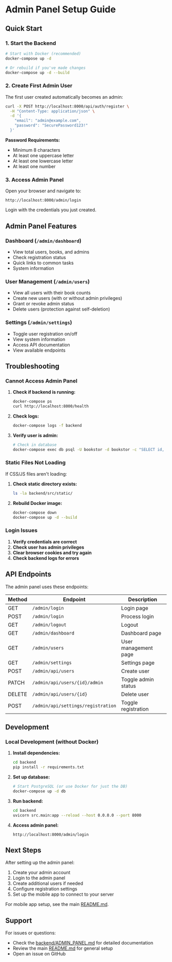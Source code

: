 # Admin Panel Setup Guide

## Quick Start

### 1. Start the Backend

```bash
# Start with Docker (recommended)
docker-compose up -d

# Or rebuild if you've made changes
docker-compose up -d --build
```

### 2. Create First Admin User

The first user created automatically becomes an admin:

```bash
curl -X POST http://localhost:8000/api/auth/register \
  -H "Content-Type: application/json" \
  -d '{
    "email": "admin@example.com",
    "password": "SecurePassword123!"
  }'
```

**Password Requirements:**
- Minimum 8 characters
- At least one uppercase letter
- At least one lowercase letter
- At least one number

### 3. Access Admin Panel

Open your browser and navigate to:
```
http://localhost:8000/admin/login
```

Login with the credentials you just created.

## Admin Panel Features

### Dashboard (`/admin/dashboard`)
- View total users, books, and admins
- Check registration status
- Quick links to common tasks
- System information

### User Management (`/admin/users`)
- View all users with their book counts
- Create new users (with or without admin privileges)
- Grant or revoke admin status
- Delete users (protection against self-deletion)

### Settings (`/admin/settings`)
- Toggle user registration on/off
- View system information
- Access API documentation
- View available endpoints

## Troubleshooting

### Cannot Access Admin Panel

1. **Check if backend is running:**
   ```bash
   docker-compose ps
   curl http://localhost:8000/health
   ```

2. **Check logs:**
   ```bash
   docker-compose logs -f backend
   ```

3. **Verify user is admin:**
   ```bash
   # Check in database
   docker-compose exec db psql -U bookstor -d bookstor -c "SELECT id, email, is_admin FROM users;"
   ```

### Static Files Not Loading

If CSS/JS files aren't loading:

1. **Check static directory exists:**
   ```bash
   ls -la backend/src/static/
   ```

2. **Rebuild Docker image:**
   ```bash
   docker-compose down
   docker-compose up -d --build
   ```

### Login Issues

1. **Verify credentials are correct**
2. **Check user has admin privileges**
3. **Clear browser cookies and try again**
4. **Check backend logs for errors**

## API Endpoints

The admin panel uses these endpoints:

| Method | Endpoint | Description |
|--------|----------|-------------|
| GET | `/admin/login` | Login page |
| POST | `/admin/login` | Process login |
| GET | `/admin/logout` | Logout |
| GET | `/admin/dashboard` | Dashboard page |
| GET | `/admin/users` | User management page |
| GET | `/admin/settings` | Settings page |
| POST | `/admin/api/users` | Create user |
| PATCH | `/admin/api/users/{id}/admin` | Toggle admin status |
| DELETE | `/admin/api/users/{id}` | Delete user |
| POST | `/admin/api/settings/registration` | Toggle registration |

## Development

### Local Development (without Docker)

1. **Install dependencies:**
   ```bash
   cd backend
   pip install -r requirements.txt
   ```

2. **Set up database:**
   ```bash
   # Start PostgreSQL (or use Docker for just the DB)
   docker-compose up -d db
   ```

3. **Run backend:**
   ```bash
   cd backend
   uvicorn src.main:app --reload --host 0.0.0.0 --port 8000
   ```

4. **Access admin panel:**
   ```
   http://localhost:8000/admin/login
   ```

## Next Steps

After setting up the admin panel:

1. Create your admin account
2. Login to the admin panel
3. Create additional users if needed
4. Configure registration settings
5. Set up the mobile app to connect to your server

For mobile app setup, see the main [README.md](README.md).

## Support

For issues or questions:
- Check the [backend/ADMIN_PANEL.md](backend/ADMIN_PANEL.md) for detailed documentation
- Review the main [README.md](README.md) for general setup
- Open an issue on GitHub

